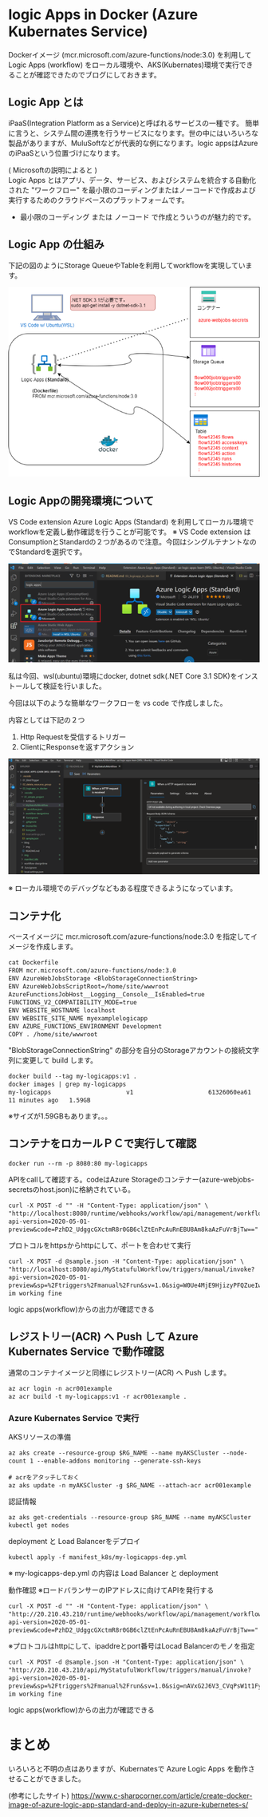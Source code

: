 # logic Apps in Docker (Azure Kubernates Service)

Dockerイメージ (mcr.microsoft.com/azure-functions/node:3.0) を利用して Logic Apps (workflow) をローカル環境や、AKS(Kubernates)環境で実行できることが確認できたのでブログにしておきます。

## Logic App とは

iPaaS(Integration Platform as a Service)と呼ばれるサービスの一種です。
簡単に言うと、システム間の連携を行うサービスになります。世の中にはいろいろな製品がありますが、MuluSoftなどが代表的な例になります。logic appsはAzureのiPaaSという位置づけになります。


( Microsoftの説明によると )  
Logic Apps とはアプリ、データ、サービス、およびシステムを統合する自動化された "ワークフロー" を最小限のコーディングまたはノーコードで作成および実行するためのクラウドベースのプラットフォームです。


* 最小限のコーディング または ノーコード で作成とういうのが魅力的です。

## Logic App の仕組み

下記の図のようにStorage QueueやTableを利用してworkflowを実現しています。

![image](./img/logicapps_in_docker.png)


## Logic Appの開発環境について

VS Code extension Azure Logic Apps (Standard)  を利用してローカル環境で workflowを定義し動作確認を行うことが可能です。
※ VS Code extension は ConsumptionとStandardの２つがあるので注意。今回はシングルテナントなのでStandardを選択です。

![image](./img/vscode_ext_logicapp.PNG)

私は今回、wsl(ubuntu)環境にdocker, dotnet sdk(.NET Core 3.1 SDK)をインストールして検証を行いました。  


今回は以下のような簡単なワークフローを vs code で作成しました。

内容としては下記の２つ
1. Http Requestを受信するトリガー
2. ClientにResponseを返すアクション

![image](./img/sampleworkflow.PNG)

※ ローカル環境でのデバッグなどもある程度できるようになっています。

## コンテナ化

ベースイメージに mcr.microsoft.com/azure-functions/node:3.0 を指定してイメージを作成します。

```
cat Dockerfile
FROM mcr.microsoft.com/azure-functions/node:3.0
ENV AzureWebJobsStorage <BlobStorageConnectionString>
ENV AzureWebJobsScriptRoot=/home/site/wwwroot AzureFunctionsJobHost__Logging__Console__IsEnabled=true FUNCTIONS_V2_COMPATIBILITY_MODE=true
ENV WEBSITE_HOSTNAME localhost
ENV WEBSITE_SITE_NAME myexamplelogicapp
ENV AZURE_FUNCTIONS_ENVIRONMENT Development
COPY . /home/site/wwwroot
```
"BlobStorageConnectionString" の部分を自分のStorageアカウントの接続文字列に変更して build します。
```
docker build --tag my-logicapps:v1 .
docker images | grep my-logicapps
my-logicapps                     v1                     61326060ea61   11 minutes ago   1.59GB
```
※サイズが1.59GBもあります。。。

## コンテナをロカールＰＣで実行して確認

```
docker run --rm -p 8080:80 my-logicapps
```

APIをcallして確認する。codeはAzure Storageのコンテナー(azure-webjobs-secretsのhost.json)に格納されている。
```
curl -X POST -d "" -H "Content-Type: application/json" \
"http://localhost:8080/runtime/webhooks/workflow/api/management/workflows/MyStatufulWorkflow/triggers/manual/listCallbackUrl?api-version=2020-05-01-preview&code=PzhD2_UdggcGXctmR8r0GB6clZtEnPcAuRnEBU8Am8kaAzFuVrBjTw=="
```

プロトコルをhttpsからhttpにして、ポートを合わせて実行
```
curl -X POST -d @sample.json -H "Content-Type: application/json" \
"http://localhost:8080/api/MyStatufulWorkflow/triggers/manual/invoke?api-version=2020-05-01-preview&sp=%2Ftriggers%2Fmanual%2Frun&sv=1.0&sig=W0Ue4MjE9HjizyPFQZueIwWC2IF6pNLa9UowbPFYlng"
im working fine
```
logic apps(workflow)からの出力が確認できる

## レジストリー(ACR) へ Push して Azure Kubernates Service で動作確認
通常のコンテナイメージと同様にレジストリー(ACR) へ Push します。
```
az acr login -n acr001example
az acr build -t my-logicapps:v1 -r acr001example .
```

### Azure Kubernates Service で実行
AKSリソースの準備
```
az aks create --resource-group $RG_NAME --name myAKSCluster --node-count 1 --enable-addons monitoring --generate-ssh-keys

# acrをアタッチしておく
az aks update -n myAKSCluster -g $RG_NAME --attach-acr acr001example
```

認証情報
```
az aks get-credentials --resource-group $RG_NAME --name myAKSCluster
kubectl get nodes
```

deployment と Load Balancerをデプロイ
```
kubectl apply -f manifest_k8s/my-logicapps-dep.yml
```
※ my-logicapps-dep.yml の内容は Load Balancer と deployment

動作確認 ※ロードバランサーのIPアドレスに向けてAPIを発行する
```
curl -X POST -d "" -H "Content-Type: application/json" \
"http://20.210.43.210/runtime/webhooks/workflow/api/management/workflows/MyStatufulWorkflow/triggers/manual/listCallbackUrl?api-version=2020-05-01-preview&code=PzhD2_UdggcGXctmR8r0GB6clZtEnPcAuRnEBU8Am8kaAzFuVrBjTw=="
```

※プロトコルはhttpにして、ipaddreとport番号はLocad Balancerのモノを指定
```
curl -X POST -d @sample.json -H "Content-Type: application/json" \
"http://20.210.43.210/api/MyStatufulWorkflow/triggers/manual/invoke?api-version=2020-05-01-preview&sp=%2Ftriggers%2Fmanual%2Frun&sv=1.0&sig=nAVxG2J6V3_CVqPsW1t1FyYgGO_zMB_ivbdyvf62BbI"
im working fine
```
logic apps(workflow)からの出力が確認できる

# まとめ
いろいろと不明の点はありますが、Kubernatesで Azure Logic Apps を動作させることができました。

(参考にしたサイト)
https://www.c-sharpcorner.com/article/create-docker-image-of-azure-logic-app-standard-and-deploy-in-azure-kubernetes-s/